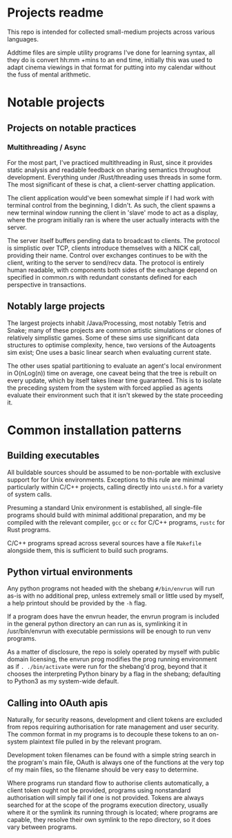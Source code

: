 # Projects readme
This repo is intended for collected small-medium projects across various languages.

Addtime files are simple utility programs I've done for learning syntax, all they do is convert hh:mm +mins to an end time, initially this was used to adapt cinema viewings in that format for putting into my calendar without the fuss of mental arithmetic.

# Notable projects
## Projects on notable practices
### Multithreading / Async
For the most part, I've practiced multithreading in Rust, since it provides static analysis and readable feedback on sharing semantics throughout development. Everything under /Rust/threading uses threads in some form. The most significant of these is chat, a client-server chatting application.

The client application would've been somewhat simple if I had work with terminal control from the beginning, I didn't. As such, the client spawns a new terminal window running the client in 'slave' mode to act as a display, where the program initially ran is where the user actually interacts with the server.

The server itself buffers pending data to broadcast to clients. The protocol is simplistic over TCP, clients introduce themselves with a NICK call, providing their name. Control over exchanges continues to be with the client, writing to the server to send/recv data. The protocol is entirely human readable, with components both sides of the exchange depend on specified in common.rs with redundant constants defined for each perspective in transactions.

## Notably large projects
The largest projects inhabit /Java/Processing, most notably Tetris and Snake; many of these projects are common artistic simulations or clones of relatively simplistic games. Some of these sims use significant data structures to optimise complexity, hence, two versions of the Autoagents sim exist; One uses a basic linear search when evaluating current state.

The other uses spatial partitioning to evaluate an agent's local environment in O(nLog(n)) time on average, one caveat being that the tree is rebuilt on every update, which by itself takes linear time guaranteed. This is to isolate the preceding system from the system with forced applied as agents evaluate their environment such that it isn't skewed by the state proceeding it.
# Common installation patterns
##  Building executables
All buildable sources should be assumed to be non-portable with exclusive support for for Unix environments. Exceptions to this rule are minimal particularly within C/C++ projects, calling directly into `unistd.h` for a variety of system calls.

Presuming a standard Unix environment is established, all single-file programs should build with minimal additional preparation, and my be compiled with the relevant compiler, `gcc` or `cc` for C/C++ programs, `rustc` for Rust programs.

C/C++ programs spread across several sources have a file `Makefile` alongside them, this is sufficient to build such programs.
## Python virtual environments
Any python programs not headed with the shebang `#/bin/envrun` will run as-is with no additional prep, unless extremely small or little used by myself, a help printout should be provided by the `-h` flag.

If a program does have the envrun header, the envrun program is included in the general python directory an can run as is, symlinking it in /usr/bin/envrun with executable permissions will be enough to run venv programs.

As a matter of disclosure, the repo is solely operated by myself with public domain licensing, the envrun prog modifies the prog running environment as if `. ./bin/activate` were run for the shebang'd prog, beyond that it chooses the interpreting Python binary by a flag in the shebang; defaulting to Python3 as my system-wide default.

## Calling into OAuth apis
Naturally, for security reasons, development and client tokens are excluded from repos requiring authorisation for rate management and user security. The common format in my programs is to decouple these tokens to an on-system plaintext file pulled in by the relevant program.

Development token filenames can be found with a simple string search in the program's main file, OAuth is always one of the functions at the very top of my main files, so the filename should be very easy to determine.

Where programs run standard flow to authorise clients automatically, a client token ought not be provided, programs using nonstandard authorisation will simply fail if one is not provided. Tokens are always searched for at the scope of the programs execution directory, usually where it or the symlink its running through is located; where programs are capable, they resolve their own symlink to the repo directory, so it does vary between programs.
